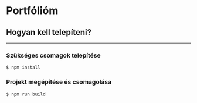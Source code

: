 # Portfólióm

## Hogyan kell telepíteni?
---
### Szükséges csomagok telepítése
```
$ npm install
```

### Projekt megépítése és csomagolása
```
$ npm run build
```
